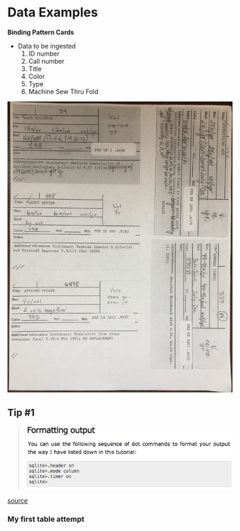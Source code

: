 # Data Examples

**Binding Pattern Cards**
  * Data to be ingested
    1. ID number
    2. Call number
    3. Title
    4. Color
    5. Type
    6. Machine Sew Thru Fold

![bpcs](/media/example_BPCs.jpg)

## Tip #1

> ![format](/media/format_output.png)

[source](https://www.tutorialspoint.com/sqlite/sqlite_commands.htm)

### My first table attempt 
